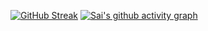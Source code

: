 [![GitHub Streak](https://streak-stats.demolab.com?user=SaiGaneshGupta6&theme=dark)](https://git.io/streak-stats)
[![Sai's github activity graph](https://github-readme-activity-graph.vercel.app/graph?username=SaiGaneshGupta6&theme=github-compact&bg_color=000000)](https://github.com/ashutosh00710/github-readme-activity-graph)
